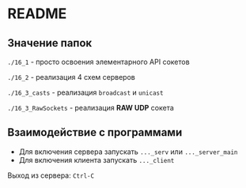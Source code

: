 # README

## Значение папок

`./16_1` - просто освоения элементарного API сокетов

`./16_2` - реализация 4 схем серверов

`./16_3_casts` - реализация `broadcast` и `unicast`

`./16_3_RawSockets` - реализация **RAW UDP** сокета

## Взаимодействие с программами

* Для включения сервера запускать `..._serv` или `..._server_main`
* Для включения клиента запускать `..._client`

Выход из сервера: `Ctrl-C`
